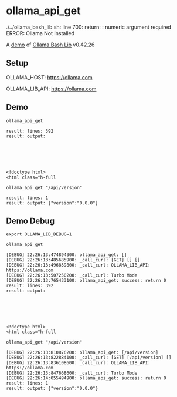 # ollama_api_get
./../ollama_bash_lib.sh: line 700: return: : numeric argument required
ERROR: Ollama Not Installed

A [demo](../README.md#demos) of [Ollama Bash Lib](https://github.com/attogram/ollama-bash-lib) v0.42.26

## Setup

OLLAMA_HOST: https://ollama.com

OLLAMA_LIB_API: https://ollama.com


## Demo


```
ollama_api_get

result: lines: 392
result: output: 






<!doctype html>
<html class="h-full
```

```
ollama_api_get "/api/version"

result: lines: 1
result: output: {"version":"0.0.0"}
```

## Demo Debug

`export OLLAMA_LIB_DEBUG=1`


```
ollama_api_get

[DEBUG] 22:26:13:474894300: ollama_api_get: []
[DEBUG] 22:26:13:485685900: _call_curl: [GET] [] []
[DEBUG] 22:26:13:496839800: _call_curl: OLLAMA_LIB_API: https://ollama.com
[DEBUG] 22:26:13:507250200: _call_curl: Turbo Mode
[DEBUG] 22:26:13:765433100: ollama_api_get: success: return 0
result: lines: 392
result: output: 






<!doctype html>
<html class="h-full
```

```
ollama_api_get "/api/version"

[DEBUG] 22:26:13:810876200: ollama_api_get: [/api/version]
[DEBUG] 22:26:13:822884100: _call_curl: [GET] [/api/version] []
[DEBUG] 22:26:13:836108600: _call_curl: OLLAMA_LIB_API: https://ollama.com
[DEBUG] 22:26:13:847668600: _call_curl: Turbo Mode
[DEBUG] 22:26:14:055494900: ollama_api_get: success: return 0
result: lines: 1
result: output: {"version":"0.0.0"}
```
